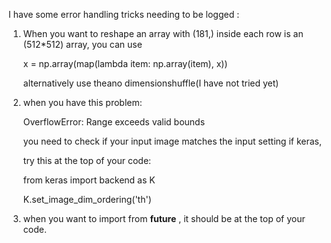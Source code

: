 I have some error handling tricks needing to be logged :

1. When you want to reshape an array with (181,) inside each row is an (512*512) array, you can use

   x = np.array(map(lambda item: np.array(item), x))
   
   alternatively use theano dimensionshuffle(I have not tried yet)
   
2. when you have this problem:

   OverflowError: Range exceeds valid bounds
   
   you need to check if your input image matches the input setting if keras,
   
   try this at the top of your code:
   
   from keras import backend as K
   
   K.set_image_dim_ordering('th')
   
3. when you want to import from __future__ , it should be at the top of your code.
   
   
